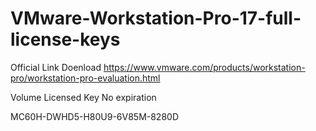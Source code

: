 # VMware-Workstation-Pro-17-full-license-keys


Official Link Doenload
https://www.vmware.com/products/workstation-pro/workstation-pro-evaluation.html

Volume Licensed Key No expiration

MC60H-DWHD5-H80U9-6V85M-8280D
